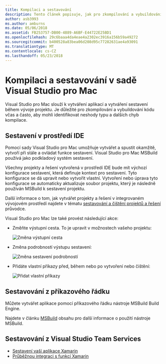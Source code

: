 ```yaml
---
title: Kompilaci a sestavování
description: Tento článek popisuje, jak pro zkompilování a vybuildování projekty a řešení v sadě Visual Studio pro Mac
author: asb3993
ms.author: amburns
ms.date: 05/06/2018
ms.assetid: FB253757-DB00-4889-A6BF-E44722E25BD1
ms.openlocfilehash: 29c6baaa4da4eae4a2302ec3916a156b59a49272
ms.sourcegitcommit: b400528a83bea06d208d95c77282631ae4a93091
ms.translationtype: MT
ms.contentlocale: cs-CZ
ms.lasthandoff: 05/23/2018
---
```

# <a name="compiling-and-building-in-visual-studio-for-mac"></a>Kompilaci a sestavování v sadě Visual Studio pro Mac

Visual Studio pro Mac slouží k vytváření aplikací a vytváření sestavení během vývoje projektu. Je důležité pro zkompilování a vybuildování kódu včas a často, aby mohli identifikovat neshody typu a dalších chyb kompilace.

## <a name="building-from-the-ide"></a>Sestavení v prostředí IDE

Pomocí sady Visual Studio pro Mac umožňuje vytvářet a spustit okamžitě, vytvoří při stále a ovládat funkce sestavení. Visual Studio pro Mac MSBuild používá jako podkladový systém sestavení.

Všechny projekty a řešení vytvořená v prostředí IDE bude mít výchozí konfigurace sestavení, která definuje kontext pro sestavení. Tyto konfigurace se dá upravit nebo vytvořit vlastní. Vytvoření nebo úprava tyto konfigurace se automaticky aktualizuje soubor projektu, který je následně používán MSBuild k sestavení projektu.  

Další informace o tom, jak vytvářet projekty a řešení v integrovaném vývojovém prostředí najdete v tématu [sestavování a čištění projektů a řešení](building-and-cleaning-projects-and-solutions.md) průvodce.

Visual Studio pro Mac lze také provést následující akce:

* Změňte výstupní cesta. To je upravit v možnostech vašeho projektu:

    ![Změna výstupní cesta](media/compiling-and-building-image4.png)

* Změna podrobností výstupu sestavení:

    ![Změna sestavení podrobností](media/compiling-and-building-image5.png)

* Přidáte vlastní příkazy před, během nebo po vytvoření nebo čištění:

    ![Přidat vlastní příkazy](media/compiling-and-building-image6.png)

## <a name="building-from-command-line"></a>Sestavování z příkazového řádku

Můžete vytvářet aplikace pomocí příkazového řádku nástroje MSBuild Build Engine.

Najdete v článku [MSBuild](https://docs.microsoft.com/visualstudio/msbuild/msbuild) obsahu pro další informace o použití nástroje MSBuild.

## <a name="building-from-visual-studio-team-services"></a>Sestavování z Visual Studio Team Services

* [Sestavení vaší aplikace Xamarin](https://www.visualstudio.com/docs/build/apps/mobile/xamarin)
* [Průběžnou integraci s funkcí Xamarin](https://developer.xamarin.com/guides/cross-platform/ci/)